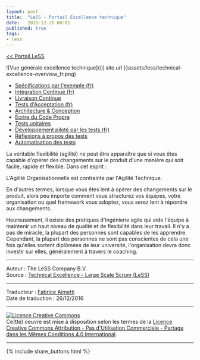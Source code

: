 ```yaml
---
layout: post
title:  "LeSS - Portail Excellence technique"
date:   2016-12-26 00:01
published: true
tags:
- less
---
```



[<< Portail LeSS](http://www.les-traducteurs-agiles.org/2016/12/26/portail-less.html)

![Vue générale excellence technique]({{ site.url }}assets/less/technical-excellence-overview_fr.png)

* [Spécifications par l'exemple (fr)](http://www.les-traducteurs-agiles.org/2018/02/10/less-specifications-par-l-exemple.html)
* [Intégration Continue (fr)](http://www.les-traducteurs-agiles.org/2018/11/20/less-integration-continue.html)
* [Livraison Continue](http://less.works/less/technical-excellence/continuous-integration.html)
* [Tests d'Acceptation (fr)](http://www.les-traducteurs-agiles.org/2019/01/09/less-tests-d-acceptation.html)
* [Architecture & Conception](http://less.works/less/technical-excellence/architecture-design.html)
* [Écrire du Code Propre](http://less.works/less/technical-excellence/clean-code.html)
* [Tests unitaires](http://less.works/less/technical-excellence/unit-testing.html)
* [Développement piloté par les tests (fr)](http://www.les-traducteurs-agiles.org/2020/03/08/less-developpement-pilote-par-les-tests.html)
* [Réflexions à propos des tests](http://less.works/less/technical-excellence/thinking-about-testing.html)
* [Automatisation des tests](http://less.works/less/technical-excellence/test-automation.html)


La véritable flexibilité (agilité) ne peut être apparaître que si vous êtes capable d'opérer des changements sur le produit d'une manière qui soit facile, rapide et flexible. Dans cet esprit :

L'Agilité Organisationnelle est contrainte par l'Agilité Technique.

En d'autres termes, lorsque vous êtes lent à opérer des changements sur le produit, alors peu importe comment vous structurez vos équipes, votre organisation ou quel framework vous adoptez, vous serez lent à répondre aux changements.

Heureusement, il existe des pratiques d'ingénierie agile qui aide l'équipe à maintenir un haut niveau de qualité et de flexibilité dans leur travail. Il n'y a pas de miracle, la plupart des personnes sont capables de les apprendre. Cependant, la plupart des personnes ne sont pas conscientes de cela une fois qu'elles sortent diplômées de leur université, l'organisation devra donc investir sur elles, généralement à travers le coaching.


---
Auteur : The LeSS Company B.V.  
Source : [Technical Excellence - Large Scale Scrum (LeSS)](http://less.works/less/technical-excellence/index.html)  

---
Traducteur : [Fabrice Aimetti](http://www.fabrice-aimetti.fr/)  
Date de traduction : 26/12/2016  

---

<a rel="license" href="http://creativecommons.org/licenses/by-nc-sa/4.0/"><img alt="Licence Creative Commons" style="border-width:0" src="http://i.creativecommons.org/l/by-nc-sa/4.0/88x31.png" /></a><br />Ce(tte) oeuvre est mise à disposition selon les termes de la <a rel="license" href="http://creativecommons.org/licenses/by-nc-sa/4.0/">Licence Creative Commons Attribution - Pas d'Utilisation Commerciale - Partage dans les Mêmes Conditions 4.0 International</a>.

---

{% include share_buttons.html %}
